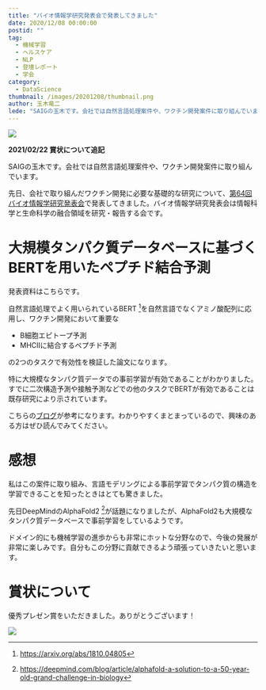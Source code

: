 ```yaml
---
title: "バイオ情報学研究発表会で発表してきました"
date: 2020/12/08 00:00:00
postid: ""
tag:
  - 機械学習
  - ヘルスケア
  - NLP
  - 登壇レポート
  - 学会
category:
  - DataScience
thumbnail: /images/20201208/thumbnail.png
author: 玉木竜二
lede: "SAIGの玉木です。会社では自然言語処理案件や、ワクチン開発案件に取り組んでいます。先日、会社で取り組んだワクチン開発に必要な基礎的な研究について、第64回バイオ情報学研究発表会で発表してきました。"
---
```


<img src="/images/20201208/top.png" loading="lazy">

**2021/02/22 賞状について追記**

SAIGの玉木です。会社では自然言語処理案件や、ワクチン開発案件に取り組んでいます。

先日、会社で取り組んだワクチン開発に必要な基礎的な研究について、[第64回バイオ情報学研究発表会](https://www.ipsj.or.jp/kenkyukai/event/bio64.html)で発表してきました。バイオ情報学研究発表会は情報科学と生命科学の融合領域を研究・報告する会です。

# 大規模タンパク質データベースに基づくBERTを用いたペプチド結合予測

発表資料はこちらです。

<script async class="speakerdeck-embed" data-id="3e23f9e6d5744ea8a12bc65dad9528fb" data-ratio="1.33333333333333" src="//speakerdeck.com/assets/embed.js"></script>

自然言語処理でよく用いられているBERT [^1]を自然言語でなくアミノ酸配列に応用し、ワクチン開発において重要な

- B細胞エピトープ予測
- MHCⅡに結合するペプチド予測

の2つのタスクで有効性を検証した論文になります。

特に大規模なタンパク質データでの事前学習が有効であることがわかりました。すでに二次構造予測や接触予測などでの他のタスクでBERTが有効であることは既存研究により示されています。

こちらの[ブログ](https://bair.berkeley.edu/blog/2019/11/04/proteins/)が参考になります。わかりやすくまとまっているので、興味のある方はぜひ読んでみてください。

# 感想

私はこの案件に取り組み、言語モデリングによる事前学習でタンパク質の構造を学習できることを知ったときはとても驚きました。

先日DeepMindのAlphaFold2 [^2]が話題になりましたが、AlphaFold2も大規模なタンパク質データベースで事前学習をしているようです。

ドメイン的にも機械学習の進歩からも非常にホットな分野なので、今後の発展が非常に楽しみです。自分もこの分野に貢献できるよう頑張っていきたいと思います。

 [^1]: https://arxiv.org/abs/1810.04805
 [^2]: https://deepmind.com/blog/article/alphafold-a-solution-to-a-50-year-old-grand-challenge-in-biology

# 賞状について

優秀プレゼン賞をいただきました。ありがとうございます！

<img src="/images/20201208/pxl_20201225_110958972_2.jpg" class="img-middle-size" loading="lazy">

